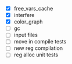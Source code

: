 -   [x] free_vars_cache
-   [x] interfere
-   [x] color_graph
-   [ ] gc
-   [ ] input files
-   [ ] move in compile tests
-   [ ] new reg compilation
-   [ ] reg alloc unit tests
